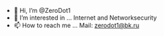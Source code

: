 - 👋 Hi, I’m @ZeroDot1
- 👀 I’m interested in ... Internet and Networksecurity
- 📫 How to reach me ... Mail: zerodot1@bk.ru

<!---
ZeroDot1/ZeroDot1 is a ✨ special ✨ repository because its `README.md` (this file) appears on your GitHub profile.
You can click the Preview link to take a look at your changes.
--->
